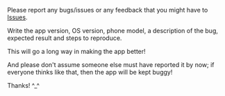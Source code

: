 Please report any bugs/issues or any feedback that you might have to [Issues](https://github.com/CSWCSS-InnoTech/InnoTech-eLearning/issues/new).

Write the app version, OS version, phone model, a description of the bug, expected result and steps to reproduce.

This will go a long way in making the app better!

And please don't assume someone else must have reported it by now; if everyone thinks like that, then the app will be kept buggy!

Thanks! ^_^
